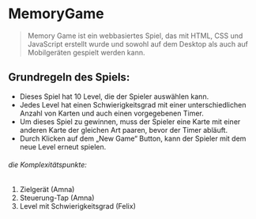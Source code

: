 ﻿# MemoryGame

>Memory Game ist ein webbasiertes Spiel, das mit HTML, CSS und JavaScript erstellt wurde
und sowohl auf dem Desktop als auch auf Mobilgeräten gespielt werden kann.

## Grundregeln des Spiels:
- Dieses Spiel hat 10 Level, die der Spieler auswählen kann.
- Jedes Level hat einen Schwierigkeitsgrad mit einer unterschiedlichen Anzahl von Karten und auch einen vorgegebenen Timer.
- Um dieses Spiel zu gewinnen, muss der Spieler eine Karte mit einer anderen Karte der gleichen Art paaren, bevor der Timer abläuft.
- Durch Klicken auf dem „New Game“ Button, kann der Spieler mit dem neue Level erneut spielen.

###### die Komplexitätspunkte:

1. Zielgerät (Amna)
2. Steuerung-Tap (Amna)
3. Level mit Schwierigkeitsgrad (Felix)
